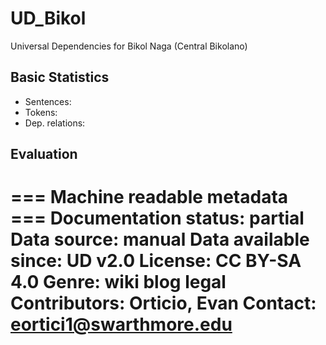 # UD_Bikol
Universal Dependencies for Bikol Naga (Central Bikolano)

## Basic Statistics
* Sentences:
* Tokens:
* Dep. relations:

## Evaluation

=== Machine readable metadata ===
Documentation status: partial
Data source: manual
Data available since: UD v2.0
License: CC BY-SA 4.0
Genre: wiki blog legal
Contributors: Orticio, Evan
Contact: eortici1@swarthmore.edu
================================

